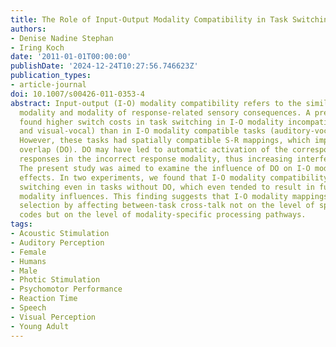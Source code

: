 ```yaml
---
title: The Role of Input-Output Modality Compatibility in Task Switching
authors:
- Denise Nadine Stephan
- Iring Koch
date: '2011-01-01T00:00:00'
publishDate: '2024-12-24T10:27:56.746623Z'
publication_types:
- article-journal
doi: 10.1007/s00426-011-0353-4
abstract: Input-output (I-O) modality compatibility refers to the similarity of stimulus
  modality and modality of response-related sensory consequences. A previous study
  found higher switch costs in task switching in I-O modality incompatible tasks (auditory-manual
  and visual-vocal) than in I-O modality compatible tasks (auditory-vocal and visual-manual).
  However, these tasks had spatially compatible S-R mappings, which implied dimensional
  overlap (DO). DO may have led to automatic activation of the corresponding compatible
  responses in the incorrect response modality, thus increasing interference effects.
  The present study was aimed to examine the influence of DO on I-O modality compatibility
  effects. In two experiments, we found that I-O modality compatibility affects task
  switching even in tasks without DO, which even tended to result in further increased
  modality influences. This finding suggests that I-O modality mappings affect response
  selection by affecting between-task cross-talk not on the level of specific response
  codes but on the level of modality-specific processing pathways.
tags:
- Acoustic Stimulation
- Auditory Perception
- Female
- Humans
- Male
- Photic Stimulation
- Psychomotor Performance
- Reaction Time
- Speech
- Visual Perception
- Young Adult
---
```

